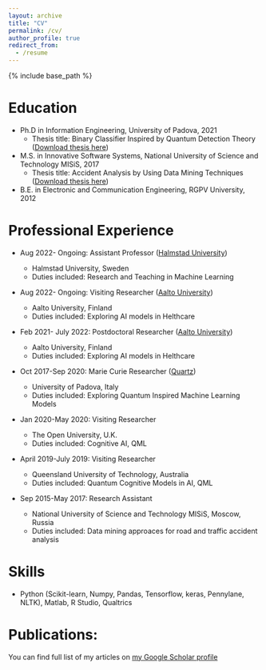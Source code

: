 ```yaml
---
layout: archive
title: "CV"
permalink: /cv/
author_profile: true
redirect_from:
  - /resume
---
```


{% include base_path %}

Education
======
* Ph.D in Information Engineering, University of Padova, 2021
  * Thesis title: Binary Classifier Inspired by Quantum Detection Theory ([Download thesis here](https://github.com/prayagtiwari/prayagtiwari.github.io/tree/master/files/QDM.pdf))
* M.S. in Innovative Software Systems, National University of Science and Technology MISiS, 2017
  * Thesis title: Accident Analysis by Using Data Mining Techniques ([Download thesis here](https://github.com/prayagtiwari/prayagtiwari.github.io/tree/master/files/ACD.pdf))
* B.E. in Electronic and Communication Engineering, RGPV University, 2012

Professional Experience
======
* Aug 2022- Ongoing: Assistant Professor ([Halmstad University](https://www.hh.se/pdben?person=52C5C37B-703C-4A11-B31D-E70F516A08A2))
  * Halmstad University, Sweden
  * Duties included: Research and Teaching in Machine Learning
  
  
* Aug 2022- Ongoing: Visiting Researcher ([Aalto University](https://research.aalto.fi/en/persons/prayag-tiwari))
  * Aalto University, Finland
  * Duties included: Exploring AI models in Helthcare


* Feb 2021- July 2022: Postdoctoral Researcher ([Aalto University](https://research.aalto.fi/en/persons/prayag-tiwari))
  * Aalto University, Finland
  * Duties included: Exploring AI models in Helthcare
  
  
* Oct 2017-Sep 2020: Marie Curie Researcher ([Quartz](http://www.quartz-itn.eu/projects/esr-11))
  * University of Padova, Italy
  * Duties included: Exploring Quantum Inspired Machine Learning Models 
 

* Jan 2020-May 2020: Visiting Researcher
  * The Open University, U.K.
  * Duties included: Cognitive AI, QML
 
  
* April 2019-July 2019: Visiting Researcher
  * Queensland University of Technology, Australia
  * Duties included: Quantum Cognitive Models in AI, QML

 
* Sep 2015-May 2017: Research Assistant
  * National University of Science and Technology MISiS, Moscow, Russia
  * Duties included: Data mining approaces for road and traffic accident analysis

 
Skills
======
* Python (Scikit-learn, Numpy, Pandas, Tensorflow, keras, Pennylane, NLTK), Matlab, R Studio, Qualtrics


Publications:
======

You can find full list of my articles on [my Google Scholar profile](https://scholar.google.it/citations?hl=en&user=sDnmJ_YAAAAJ&view_op=list_works&sortby=pubdate)


